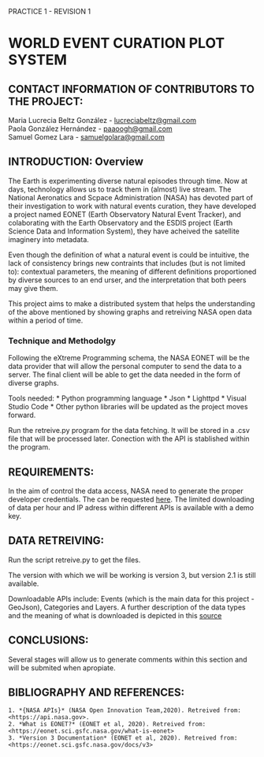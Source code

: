 PRACTICE 1 - REVISION 1    
# WORLD EVENT CURATION PLOT SYSTEM


## CONTACT INFORMATION OF CONTRIBUTORS TO THE PROJECT:
Maria Lucrecia Beltz González - <lucreciabeltz@gmail.com>  
Paola González Hernández - <paaoogh@gmail.com>  
Samuel Gomez Lara - <samuelgolara@gmail.com>  

## INTRODUCTION: Overview
The Earth is experimenting diverse natural episodes through time. Now at days, technology allows us to track them in (almost) live stream. The National Aeronatics and Scpace Administration (NASA) has devoted part of their investigation to work with natural events curation, they have developed a project named EONET (Earth Observatory Natural Event Tracker), and colaborating with the Earth Observatory and the ESDIS project (Earth Science Data and Information System), they have acheived the satellite imaginery into metadata.  

Even though the definition of what a natural event is could be intuitive, the lack of consistency brings new contraints that includes (but is not limited to): contextual parameters, the meaning of different definitions proportioned by diverse sources to an end urser, and the interpretation that both peers may give them.  

This project aims to make a distributed system that helps the understanding of the above mentioned by showing graphs and retreiving NASA open data within a period of time.

### Technique and Methodolgy
Following the eXtreme Programming schema, the NASA EONET will be the data provider that will allow the personal computer to send the data to a server. The final client will be able to get the data needed in the form of diverse graphs.  

Tools needed:
    * Python programming language
    * Json
    * Lighttpd
    * Visual Studio Code
    * Other python libraries will be updated as the project moves forward.

Run the retreive.py program for the data fetching. It will be stored in a .csv file that will be processed later. Conection with the API is stablished within the program.


## REQUIREMENTS:
In the aim of control the data access, NASA need to generate the proper developer credentials. The can be requested [here](https://api.nasa.gov). The limited downloading of data per hour and IP adress within different APIs is available with a demo key.

## DATA RETREIVING:
Run the script retreive.py to get the files.

The version with which we will be working is version 3, but version 2.1 is still available.  

Downloadable APIs include: Events (which is the main data for this project - GeoJson), Categories and Layers. A further description of the data types and the meaning of what is downloaded is depicted in this [source](https://eonet.sci.gsfc.nasa.gov/docs/v3)


## CONCLUSIONS:
Several stages will allow us to generate comments within this section and will be submited when apropiate.

## BIBLIOGRAPHY AND REFERENCES:
    1. *{NASA APIs}* (NASA Open Innovation Team,2020). Retreived from: <https://api.nasa.gov>. 
    2. *What is EONET?* (EONET et al, 2020). Retreived from: <https://eonet.sci.gsfc.nasa.gov/what-is-eonet>
    3. *Version 3 Documentation* (EONET et al, 2020). Retreived from: <https://eonet.sci.gsfc.nasa.gov/docs/v3>
